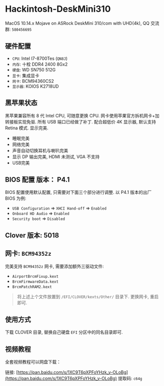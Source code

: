 # Hackintosh-DeskMini310

MacOS 10.14.x Mojave on ASRock DeskMini 310/com with UHD(4k), QQ 交流群: `580456695`

## 硬件配置

- `CPU`: Intel I7-8700Tes (`QN8J`)
- `内存`: 十栓 DDR4 2400 8Gx2
- `硬盘`: WD SN750 512G
- `显卡`: 集成显卡
- `网卡`: BCM94360CS2
- `显示器`: KOIOS K2718UD


## 黑苹果状态

黑苹果兼容所有 8 代 Intel CPU, 可随意更换 CPU. 网卡使用苹果官方拆机网卡+加转接板实现免驱. 所有 USB 端口已经做了补丁. 配合超低价 4K 显示器, 默认支持 Retina 模式. 显示完美.

- 睡眠完美
- 网络完美
- 声音自动切换耳机与喇叭完美
- 显示 DP 输出完美, HDMI 未测试, VGA 不支持
- USB完美


## BIOS 配置 版本： P4.1

BIOS 配置使用默认配置, 只需要对下面三个部分进行调整. 以 P4.1 版本的出厂 BIOS 为例:

- `USB Configuration` => `XHCI Hand-off` => `Enabled`
- `Onboard HD Audio` => `Enabled`
- `Security boot` => `Disabled`


## Clover 版本: 5018


## 网卡: `BCM94352z`

完美支持 `BCM94352z` 网卡, 需要添加额外三驱动文件:

- `AirportBrcmFixup.kext`
- `BrcmFirmwareData.kext`
- `BrcmPatchRAM2.kext`

> 将上述上个文件放置到 `/EFI/CLOVER/kexts/Other/` 目录下. 更换网卡, 重启即可.


## 使用方式

下载 CLOVER 目录, 替换自己硬盘 `EFI` 分区中的同名目录即可.


## 视频教程

全套视频教程可以网盘下载：

链接: [https://pan.baidu.com/s/1XC9T6pXPFoYHzk_v-OLoBg](https://pan.baidu.com/s/1XC9T6pXPFoYHzk_v-OLoBg) 提取码: `c64g`
